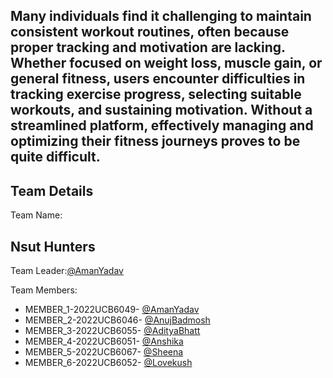 <h2>Many individuals find it challenging to maintain consistent workout routines, often because proper tracking and motivation are lacking. Whether focused on weight loss, muscle gain, or general fitness, users encounter difficulties in tracking exercise progress, selecting suitable workouts, and sustaining motivation. Without a streamlined platform, effectively managing and optimizing their fitness journeys proves to be quite difficult.</h2>

<h2>Team Details</h2>
Team Name:<h2>Nsut Hunters</h2>

Team Leader:<a href="https://github.com/account">@AmanYadav</a>

Team Members:
<ul>
  <li>MEMBER_1-2022UCB6049-
    <a href="https://github.com/account">@AmanYadav</a>
  </li>
  <li>MEMBER_2-2022UCB6046-
    <a href="https://github.com/Anujsurya">@AnujBadmosh</a>
  </li>
  <li>MEMBER_3-2022UCB6055-
    <a href="github.com/AdityaBhatt07">@AdityaBhatt</a>
  </li>
  <li>MEMBER_4-2022UCB6051-
    <a href="https://github.com/anshika2193">@Anshika</a>
  </li>
  <li>MEMBER_5-2022UCB6067-
    <a href="https://github.com/shhxx02">@Sheena</a>
  </li>
  <li>MEMBER_6-2022UCB6052-
    <a href="https://github.com/Lovekush-1509">@Lovekush</a>
  </li>
</ul>

